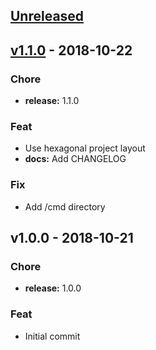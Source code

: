 <a name="unreleased"></a>
## [Unreleased]


<a name="v1.1.0"></a>
## [v1.1.0] - 2018-10-22
### Chore
- **release:** 1.1.0

### Feat
- Use hexagonal project layout
- **docs:** Add CHANGELOG

### Fix
- Add /cmd directory


<a name="v1.0.0"></a>
## v1.0.0 - 2018-10-21
### Chore
- **release:** 1.0.0

### Feat
- Initial commit


[Unreleased]: https://gitlab.com/TheDonDope/twitter-frequenter/compare/v1.1.0...HEAD
[v1.1.0]: https://gitlab.com/TheDonDope/twitter-frequenter/compare/v1.0.0...v1.1.0
